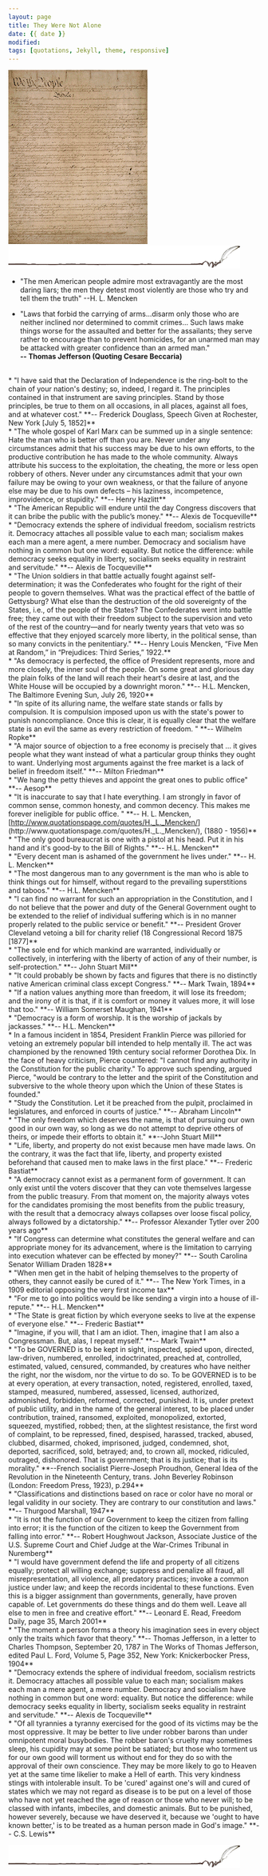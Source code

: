 ```yaml
---
layout: page
title: They Were Not Alone 
date: {{ date }}
modified:
tags: [quotations, Jekyll, theme, responsive]
---
```

![Constitution](../images/const1.gif "Constitution")   
![quill](../images/quill.gif "Quill Image") 

* "The men American people admire most extravagantly are the most daring liars; the men they detest most violently are those who try and tell them the truth" --H. L. Mencken

* "Laws that forbid the carrying of arms...disarm only those who are neither inclined nor determined to commit crimes... Such laws make things worse for the assaulted and better for the assailants; they serve rather to encourage than to prevent homicides, for an unarmed man may be attacked with greater confidence than an armed man."  
**-- Thomas Jefferson (Quoting Cesare Beccaria)**  
<br>  
* "I have said that the Declaration of Independence is the ring-bolt to the chain of your nation's destiny; so, indeed, I regard it. The principles contained in that instrument are saving principles. Stand by those principles, be true to them on all occasions, in all places, against all foes, and at whatever cost."  
**-- Frederick Douglass, Speech Given at Rochester, New York [July 5, 1852]**  
<br>  
* "The whole gospel of Karl Marx can be summed up in a single sentence: Hate the man who is better off than you are. Never under any circumstances admit that his success may be due to his own efforts, to the productive contribution he has made to the whole community. Always attribute his success to the exploitation, the cheating, the more or less open robbery of others. Never under any circumstances admit that your own failure may be owing to your own weakness, or that the failure of anyone else may be due to his own defects – his laziness, incompetence, improvidence, or stupidity."  
**-- Henry Hazlitt**  
<br>  
* "The American Republic will endure until the day Congress discovers that it can bribe the public with the public’s money."  
**-- Alexis de Tocqueville**  
<br>  
* "Democracy extends the sphere of individual freedom, socialism restricts it. Democracy attaches all possible value to each man; socialism makes each man a mere agent, a mere number. Democracy and socialism have nothing in common but one word: equality. But notice the difference: while democracy seeks equality in liberty, socialism seeks equality in restraint and servitude."  
**-- Alexis de Tocqueville**  
<br>
* "The Union soldiers in that battle actually fought against self-determination; it was the Confederates who fought for the right of their people to govern themselves. What was the practical effect of the battle of Gettysburg? What else than the destruction of the old sovereignty of the States, i.e., of the people of the States? The Confederates went into battle free; they came out with their freedom subject to the supervision and veto of the rest of the country—and for nearly twenty years that veto was so effective that they enjoyed scarcely more liberty, in the political sense, than so many convicts in the penitentiary."  
**-- Henry Louis Mencken, “Five Men at Random,” in “Prejudices: Third Series,” 1922.**  
<br>  
* "As democracy is perfected, the office of President represents, more and more closely, the inner soul of the people. On some great and glorious day the plain folks of the land will reach their heart's desire at last, and the White House will be occupied by a downright moron."  
**-- H.L. Mencken, The Baltimore Evening Sun, July 26, 1920**  
<br>  
* "In spite of its alluring name, the welfare state stands or falls by compulsion. It is compulsion imposed upon us with the state's power to punish noncompliance. Once this is clear, it is equally clear that the welfare state is an evil the same as every restriction of freedom. "  
**-- Wilhelm Ropke**  
<br>  
* "A major source of objection to a free economy is precisely that ... it gives people what they want instead of what a particular group thinks they ought to want. Underlying most arguments against the free market is a lack of belief in freedom itself."  
**-- Milton Friedman**  
<br>
* "We hang the petty thieves and appoint the great ones to public office"  
**-- Aesop**  
<br>  
* "It is inaccurate to say that I hate everything. I am strongly in favor of common sense, common honesty, and common decency. This makes me forever ineligible for public office. "  
**-- H. L. Mencken, [<u>http://www.quotationspage.com/quotes/H._L._Mencken/</u>](http://www.quotationspage.com/quotes/H._L._Mencken/), (1880 - 1956)**  
<br>  
* "The only good bureaucrat is one with a pistol at his head. Put it in his hand and it's good-by to the Bill of Rights."  
**-- H.L. Mencken**  
<br>  
* "Every decent man is ashamed of the government he lives under."  
**-- H. L. Mencken**  
<br>  
*  "The most dangerous man to any government is the man who is able to think things out for himself, without regard to the prevailing superstitions and taboos."  
**-- H.L. Mencken**  
<br>  
* "I can find no warrant for such an appropriation in the Constitution, and I do not believe that the power and duty of the General Government ought to be extended to the relief of individual suffering which is in no manner properly related to the public service or benefit."  
**-- President Grover Cleveland vetoing a bill for charity relief (18 Congressional Record 1875 [1877]**  
<br>  
* "The sole end for which mankind are warranted, individually or collectively, in interfering with the liberty of action of any of their number, is self-protection."  
**-- John Stuart Mill**  
<br>   
* "It could probably be shown by facts and figures that there is no distinctly native American criminal class except Congress."  
**-- Mark Twain, 1894**  
<br>  
* "If a nation values anything more than freedom, it will lose its freedom; and the irony of it is that, if it is comfort or money it values more, it will lose that too."  
**-- William Somerset Maughan, 1941**  
<br>  
* "Democracy is a form of worship. It is the worship of jackals by jackasses."  
**-- H.L. Mencken**  
<br>  
* In a famous incident in 1854, President Franklin Pierce was pilloried for vetoing an extremely popular bill intended to help mentally ill. The act was championed by the renowned 19th century social reformer Dorothea Dix. In the face of heavy criticism, Pierce countered: "I cannot find any authority in the Constitution for the public charity." To approve such spending, argued Pierce, "would be contrary to the letter and the spirit of the Constitution and subversive to the whole theory upon which the Union of these States is founded."  
<br>  
* "Study the Constitution. Let it be preached from the pulpit, proclaimed in legislatures, and enforced in courts of justice."  
**-- Abraham Lincoln**  
<br>  
* "The only freedom which deserves the name, is that of pursuing our own good in our own way, so long as we do not attempt to deprive others of theirs, or impede their efforts to obtain it."  
**--John Stuart Mill**  
<br>  
* "Life, liberty, and property do not exist because men have made laws. On the contrary, it was the fact that life, liberty, and property existed beforehand that caused men to make laws in the first place."  
**-- Frederic Bastiat**  
<br>  
* "A democracy cannot exist as a permanent form of government. It can only exist until the voters discover that they can vote themselves largesse from the public treasury. From that moment on, the majority always votes for the candidates promising the most benefits from the public treasury, with the result that a democracy always collapses over loose fiscal policy, always followed by a dictatorship."  
**-- Professor Alexander Tytler over 200 years ago**  
<br>  
* "If Congress can determine what constitutes the general welfare and can appropriate money for its advancement, where is the limitation to carrying into execution whatever can be effected by money?"  
**-- South Carolina Senator William Draden 1828**  
<br>  
* "When men get in the habit of helping themselves to the property of others, they cannot easily be cured of it."  
**-- The New York Times, in a 1909 editorial opposing the very first income tax**  
<br>  
* "For me to go into politics would be like sending a virgin into a house of ill-repute."  
**-- H.L. Mencken**  
<br>  
* "The State is great fiction by which everyone seeks to live at the expense of everyone else."  
**-- Frederic Bastiat**  
<br>  
* "Imagine, if you will, that I am an idiot.  
Then, imagine that I am also a Congressman.  
But, alas, I repeat myself."  
**-- Mark Twain**  
<br>  
* "To be GOVERNED is to be kept in sight, inspected, spied upon, directed, law-driven, numbered, enrolled, indoctrinated, preached at, controlled, estimated, valued, censured, commanded, by creatures who have neither the right, nor the wisdom, nor the virtue to do so. To be GOVERNED is to be at every operation, at every transaction, noted, registered, enrolled, taxed, stamped, measured, numbered, assessed, licensed, authorized, admonished, forbidden, reformed, corrected, punished. It is, under pretext of public utility, and in the name of the general interest, to be placed under contribution, trained, ransomed, exploited, monopolized, extorted, squeezed, mystified, robbed; then, at the slightest resistance, the first word of complaint, to be repressed, fined, despised, harassed, tracked, abused, clubbed, disarmed, choked, imprisoned, judged, condemned, shot, deported, sacrificed, sold, betrayed; and, to crown all, mocked, ridiculed, outraged, dishonored. That is government; that is its justice; that is its morality."  
**--French socialist Pierre-Joseph Proudhon, General Idea of the Revolution in the Nineteenth Century, trans. John Beverley Robinson (London: Freedom Press, 1923), p.294**  
<br>  
* "Classifications and distinctions based on race or color have no moral or legal validity in our society. They are contrary to our constitution and laws."  
**-- Thurgood Marshall, 1947**  
<br>  
*  "It is not the function of our Government to keep the citizen from falling into error; it is the function of the citizen to keep the Government from falling into error."  
**-- Robert Houghwout Jackson, Associate Justice of the U.S. Supreme Court and Chief Judge at the War-Crimes Tribunal in Nuremberg**  
<br>
* "I would have government defend the life and property of all citizens equally; protect all willing exchange; suppress and penalize all fraud, all misrepresentation, all violence, all predatory practices; invoke a common justice under law; and keep the records incidental to these functions. Even this is a bigger assignment than governments, generally, have proven capable of. Let governments do these things and do them well. Leave all else to men in free and creative effort."  
**-- Leonard E. Read, Freedom Daily, page 35, March 2001**  
<br>  
* "The moment a person forms a theory his imagination sees in every object only the traits which favor that theory."  
**-- Thomas Jefferson, in a letter to Charles Thompson, September 20, 1787 in The Works of Thomas Jefferson, edited Paul L. Ford, Volume 5, Page 352, New York: Knickerbocker Press, 1904**  
<br>  
* "Democracy extends the sphere of individual freedom, socialism restricts it. Democracy attaches all possible value to each man; socialism makes each man a mere agent, a mere number. Democracy and socialism have nothing in common but one word: equality. But notice the difference: while democracy seeks equality in liberty, socialism seeks equality in restraint and servitude."  
**-- Alexis de Tocqueville**  
<br>  
* "Of all tyrannies a tyranny exercised for the good of its victims may be the most oppressive. It may be better to live under robber barons than under omnipotent moral busybodies. The robber baron's cruelty may sometimes sleep, his cupidity may at some point be satiated; but those who torment us for our own good will torment us without end for they do so with the approval of their own conscience. They may be more likely to go to Heaven yet at the same time likelier to make a Hell of earth. This very kindness stings with intolerable insult. To be 'cured' against one's will and cured of states which we may not regard as disease is to be put on a level of those who have not yet reached the age of reason or those who never will; to be classed with infants, imbeciles, and domestic animals. But to be punished, however severely, because we have deserved it, because we 'ought to have known better,' is to be treated as a human person made in God's image."  
**-- C.S. Lewis**  

![quill](../images/quill.gif "Quill Image")  
